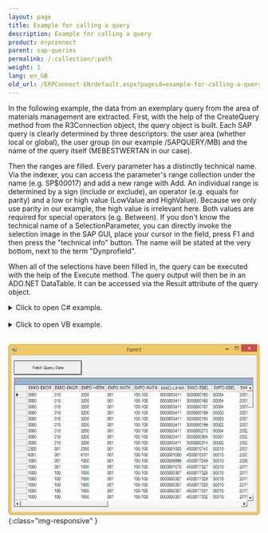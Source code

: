 ```yaml
---
layout: page
title: Example for calling a query
description: Example for calling a query
product: erpconnect
parent: sap-queries
permalink: /:collection/:path
weight: 1
lang: en_GB
old_url: /ERPConnect-EN/default.aspx?pageid=example-for-calling-a-query
---
```


In the following example, the data from an exemplary query from the area of materials management are extracted. First, with the help of the CreateQuery method from the R3Connection object, the query object is built. Each SAP query is clearly determined by three descriptors: the user area (whether local or global), the user group (in our example /SAPQUERY/MB) and the name of the query itself (MEBESTWERTAN in our case).

Then the ranges are filled. Every parameter has a distinctly technical name. Via the indexer, you can access the parameter's range collection under the name (e.g. SP$00017) and add a new range with Add. An individual range is determined by a sign (include or exclude), an operator (e.g. equals for parity) and a low or high value (LowValue and HighValue). Because we only use parity in our example, the high value is irrelevant here. Both values are required for special operators (e.g. Between). If you don't know the technical name of a SelectionParameter, you can directly invoke the selection image in the SAP GUI, place your cursor in the field, press F1 and then press the "technical info" button. The name will be stated at the very bottom, next to the term "Dynprofield".

When all of the selections have been filled in, the query can be executed with the help of the Execute method. The query output will then be in an ADO.NET DataTable. It can be accessed via the Result attribute of the query object.

<details>
<summary>Click to open C# example.</summary>
{% highlight csharp %}
private void btnFetchQueryData_Click(object sender, System.EventArgs e)
       {
          using (R3Connection con = new R3Connection("sapappserver", 00, "sapuser", "password", "EN", "800"))
           {
          
               con.Open(false);
 
               // Create Query object Query q; 
               try
               {
                   q = con.CreateQuery(WorkSpace.GlobalArea,
                      "/SAPQUERY/MB", "MEBESTWERTAN");
 
               // Add a criteria (in this case the material number) 
               q.SelectionParameters["SP$00017"].Ranges.Add(
                  Sign.Include, RangeOption.Equals, "100-100");
 
               // Add a second criteria (in this case the currency) 
               q.SelectionParameters["S_WAERS"].Ranges.Add(
                  Sign.Include, RangeOption.Equals, "USD");
 
               // Run the Query 
               q.Execute();
 
               // Bind result to datagrid 
               this.dgvQuery.DataSource = q.Result;
               }
               catch (Exception e1)
               {
                   MessageBox.Show(e1.Message);
                   return;
               }

           }
       }
{% endhighlight %}
</details>

<br>
<details>
<summary>Click to open VB example.</summary>
{% highlight visualbasic %}
Using con As New R3Connection
            con.UserName = "erpconnect"
            con.Password = "pass"
            con.Language = "DE"
            con.Client = "800"
            con.Host = "sapserver"
            con.SystemNumber = 11
 
            con.Open(False)
 
            ' Create Query object 
            Dim q As Query
            Try
                q = con.CreateQuery(WorkSpace.GlobalArea, _
                   "/SAPQUERY/MB", "MEBESTWERTAN")
            Catch e1 As Exception
                MessageBox.Show(e1.Message)
                Exit Sub
            End Try
 
            ' Add a criteria (in this case the material number) 
            q.SelectionParameters("SP$00017").Ranges.Add( _
               Sign.Include, RangeOption.Equals, "100-100")
 
            ' Add a second criteria (in this case the currency) 
            q.SelectionParameters("S_WAERS").Ranges.Add( _
               Sign.Include, RangeOption.Equals, "EUR")
 
            ' Run the Query 
            q.Execute()
 
            ' Bind result to datagrid 
            dataGrid1.DataSource = q.Result
        End Using
{% endhighlight %}
</details>
<br>

![SAP-Query-Execution](/img/content/SAP-Query-Execution.png){:class="img-responsive" }
